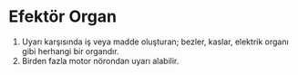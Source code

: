 # Efektör Organ
1. Uyarı karşısında iş veya madde oluşturan; bezler, kaslar, elektrik organı gibi herhangi bir organdır.
2. Birden fazla motor nörondan uyarı alabilir.